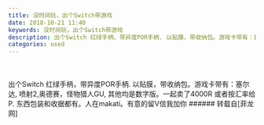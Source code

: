 ```yaml
---
title: 没时间玩，出个Switch带游戏
date: 2018-10-21 11:40
keywords: 没时间玩，出个Switch带游戏
description: 出个Switch 红绿手柄，带异度POR手柄. 以贴膜，带收纳包。游戏卡带有：塞尔达, 喷射2,奥德赛，怪物猎人GU, 其他均是数字版。一起卖了4000R 或者按汇率给P. 东西包装和收据都有。人在makati。有意的留V信我加你
categories: used
---
```

<td class="t_f" id="postmessage_2130473">

<br/>
<br/>
出个Switch 红绿手柄，带异度POR手柄. 以贴膜，带收纳包。游戏卡带有：塞尔达, 喷射2,奥德赛，怪物猎人GU, 其他均是数字版。一起卖了4000R 或者按汇率给P. 东西包装和收据都有。人在makati。有意的留V信我加你</td>
###### 转载自[菲龙网]